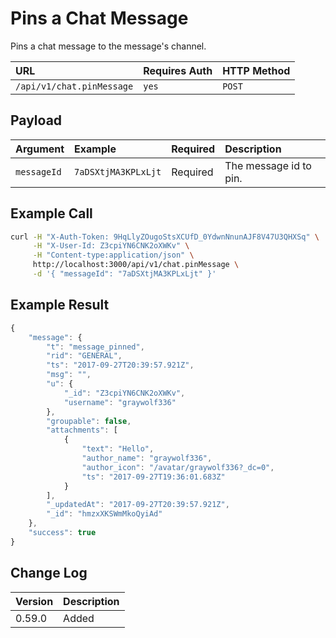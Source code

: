 # Pins a Chat Message

Pins a chat message to the message's channel.

| URL | Requires Auth | HTTP Method |
| :--- | :--- | :--- |
| `/api/v1/chat.pinMessage` | `yes` | `POST` |

## Payload

| Argument | Example | Required | Description |
| :--- | :--- | :--- | :--- |
| `messageId` | `7aDSXtjMA3KPLxLjt` | Required | The message id to pin. |

## Example Call

```bash
curl -H "X-Auth-Token: 9HqLlyZOugoStsXCUfD_0YdwnNnunAJF8V47U3QHXSq" \
     -H "X-User-Id: Z3cpiYN6CNK2oXWKv" \
     -H "Content-type:application/json" \
     http://localhost:3000/api/v1/chat.pinMessage \
     -d '{ "messageId": "7aDSXtjMA3KPLxLjt" }'
```

## Example Result

```javascript
{
    "message": {
        "t": "message_pinned",
        "rid": "GENERAL",
        "ts": "2017-09-27T20:39:57.921Z",
        "msg": "",
        "u": {
            "_id": "Z3cpiYN6CNK2oXWKv",
            "username": "graywolf336"
        },
        "groupable": false,
        "attachments": [
            {
                "text": "Hello",
                "author_name": "graywolf336",
                "author_icon": "/avatar/graywolf336?_dc=0",
                "ts": "2017-09-27T19:36:01.683Z"
            }
        ],
        "_updatedAt": "2017-09-27T20:39:57.921Z",
        "_id": "hmzxXKSWmMkoQyiAd"
    },
    "success": true
}
```

## Change Log

| Version | Description |
| :--- | :--- |
| 0.59.0 | Added |

